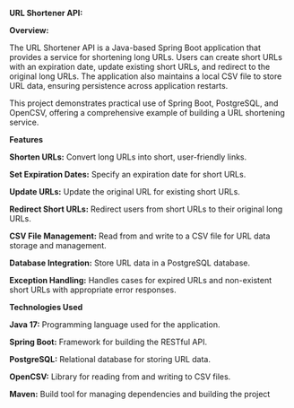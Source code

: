 **URL Shortener API:**

**Overview:**

The URL Shortener API is a Java-based Spring Boot application that provides a service for shortening long URLs. Users can create short URLs with an expiration date, update existing short URLs, and redirect to the original long URLs. The application also maintains a local CSV file to store URL data, ensuring persistence across application restarts.

This project demonstrates practical use of Spring Boot, PostgreSQL, and OpenCSV, offering a comprehensive example of building a URL shortening service.



**Features**

**Shorten URLs:** Convert long URLs into short, user-friendly links.

**Set Expiration Dates:** Specify an expiration date for short URLs.

**Update URLs:** Update the original URL for existing short URLs.

**Redirect Short URLs:** Redirect users from short URLs to their original long URLs.

**CSV File Management:** Read from and write to a CSV file for URL data storage and management.

**Database Integration:** Store URL data in a PostgreSQL database.

**Exception Handling:** Handles cases for expired URLs and non-existent short URLs with appropriate error responses.




**Technologies Used**

**Java 17:** Programming language used for the application.

**Spring Boot:** Framework for building the RESTful API.

**PostgreSQL:** Relational database for storing URL data.

**OpenCSV:** Library for reading from and writing to CSV files.

**Maven:** Build tool for managing dependencies and building the project

